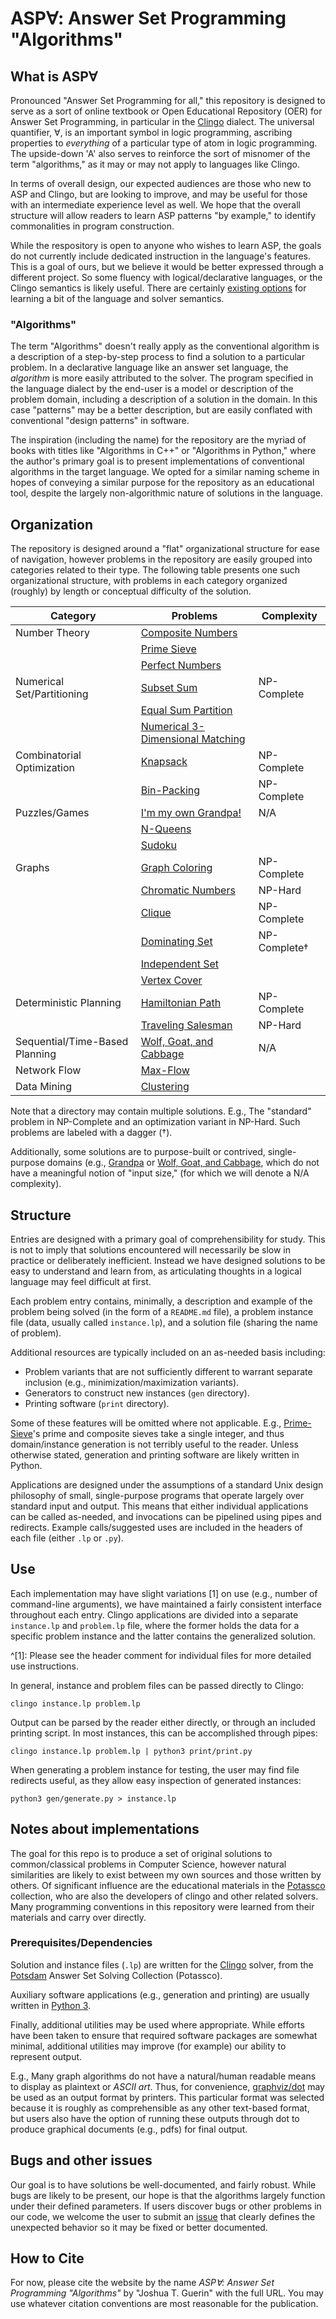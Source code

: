 # ASP&#8704;: Answer Set Programming "Algorithms"

## What is ASP&#8704;
Pronounced "Answer Set Programming for all," this repository is designed to serve as a sort of online textbook or Open Educational Repository (OER) for Answer Set Programming, in particular in the [Clingo](https://potassco.org/clingo/) dialect. The universal quantifier, &#8704;, is an important symbol in logic programming, ascribing properties to *everything* of a particular type of atom in logic programming. The upside-down 'A' also serves to reinforce the sort of misnomer of the term "algorithms," as it may or may not apply to languages like Clingo.

In terms of overall design, our expected audiences are those who new to ASP and Clingo, but are looking to improve, and may be useful for those with an intermediate experience level as well. We hope that the overall structure will allow readers to learn ASP patterns "by example," to identify commonalities in program construction.

While the respository is open to anyone who wishes to learn ASP, the goals do not currently include dedicated instruction in the language's features. This is a goal of ours, but we believe it would be better expressed through a different project. So some fluency with logical/declarative languages, or the Clingo semantics is likely useful. There are certainly [existing options](https://teaching.potassco.org/) for learning a bit of the language and solver semantics.

### "Algorithms"
The term "Algorithms" doesn't really apply as the conventional algorithm is a description of a step-by-step process to find a solution to a particular problem. In a declarative language like an answer set language, the *algorithm* is more easily attributed to the solver. The program specified in the language dialect by the end-user is a model or description of the problem domain, including a description of a solution in the domain. In this case "patterns" may be a better description, but are easily conflated with conventional "design patterns" in software.

The inspiration (including the name) for the repository are the myriad of books with titles like "Algorithms in C++" or "Algorithms in Python," where the author's primary goal is to present implementations of conventional algorithms in the target language. We opted for a similar naming scheme in hopes of conveying a similar purpose for the repository as an educational tool, despite the largely non-algorithmic nature of solutions in the language.


## Organization
The repository  is designed around a "flat" organizational structure for ease of navigation, however problems in the repository are easily grouped into categories related to their type. The following table presents one such organizational structure, with problems in each category organized (roughly) by length or conceptual difficulty of the solution.

| Category  | Problems | Complexity |
| ------------- | ------------- | ------------- |
| Number Theory   | [Composite Numbers](Prime-Sieve)  |
|    | [Prime Sieve](https://github.com/joshuaguerin/Answer-Set-Programming-Algorithms/tree/master/Prime-Sieve)  |
|    | [Perfect Numbers](https://github.com/joshuaguerin/Answer-Set-Programming-Algorithms/tree/master/Perfect-Numbers)  |
| Numerical Set/Partitioning  | [Subset Sum](https://github.com/joshuaguerin/Answer-Set-Programming-Algorithms/tree/master/Subset-Sum) | NP-Complete |
|  | [Equal Sum Partition](https://github.com/joshuaguerin/Answer-Set-Programming-Algorithms/tree/master/Equal-Sum-Partition) | 
|  | [Numerical 3-Dimensional Matching](https://github.com/joshuaguerin/Answer-Set-Programming-Algorithms/tree/master/Numerical-3-Dimensional-Matching) |
|  Combinatorial Optimization  |  [Knapsack](https://github.com/joshuaguerin/Answer-Set-Programming-Algorithms/tree/master/Knapsack)  | NP-Complete |
|  | [Bin-Packing](https://github.com/joshuaguerin/Answer-Set-Programming-Algorithms/tree/master/Bin-Packing) | NP-Complete |
|  Puzzles/Games  | [I'm my own Grandpa!](Grandpa/)  | N/A |
|    | [N-Queens](https://github.com/joshuaguerin/Answer-Set-Programming-Algorithms/tree/master/N-Queens) |
|    | [Sudoku](https://github.com/joshuaguerin/Answer-Set-Programming-Algorithms/tree/master/Sudoku) | 
|  Graphs  | [Graph Coloring](https://github.com/joshuaguerin/Answer-Set-Programming-Algorithms/tree/master/Graph-Coloring) | NP-Complete |
|    | [Chromatic Numbers](https://github.com/joshuaguerin/Answer-Set-Programming-Algorithms/tree/master/Graph-Coloring) | NP-Hard |
|    | [Clique](https://github.com/joshuaguerin/Answer-Set-Programming-Algorithms/tree/master/Clique) | NP-Complete |
|    | [Dominating Set](https://github.com/joshuaguerin/Answer-Set-Programming-Algorithms/tree/master/Dominating-Set) | NP-Complete&#x2020; |
|    | [Independent Set](https://github.com/joshuaguerin/Answer-Set-Programming-Algorithms/tree/master/Independent_Set) |
|    | [Vertex Cover](https://github.com/joshuaguerin/Answer-Set-Programming-Algorithms/tree/master/Vertex-Cover) | 
|  Deterministic Planning  | [Hamiltonian Path](https://github.com/joshuaguerin/Answer-Set-Programming-Algorithms/tree/master/Travelling_Salesman) | NP-Complete |
|    | [Traveling Salesman](https://github.com/joshuaguerin/Answer-Set-Programming-Algorithms/tree/master/Travelling_Salesman) | NP-Hard |
| Sequential/Time-Based Planning | [Wolf, Goat, and Cabbage](https://github.com/joshuaguerin/Answer-Set-Programming-Algorithms/tree/master/Wolf-Goat-Cabbage) | N/A |
|  Network Flow  | [Max-Flow](https://github.com/joshuaguerin/Answer-Set-Programming-Algorithms/tree/master/Max-Flow) |
|  Data Mining  | [Clustering](https://github.com/joshuaguerin/Answer-Set-Programming-Algorithms/tree/master/Clustering) |

Note that a directory may contain multiple solutions. E.g., The "standard" problem in NP-Complete and an optimization variant in NP-Hard. Such problems are labeled with a dagger (&#x2020;).

Additionally, some solutions are to purpose-built or contrived, single-purpose domains (e.g., [Grandpa](Grandpa) or [Wolf, Goat, and Cabbage](Wolf-Goat-Cabbage), which do not have a meaningful notion of "input size," (for which we will denote a N/A complexity).

## Structure
Entries are designed with a primary goal of comprehensibility for study. This is not to imply that solutions encountered will necessarily be slow in practice or deliberately inefficient. Instead we have designed solutions to be easy to understand and learn from, as articulating thoughts in a logical language may feel difficult at first.

Each problem entry contains, minimally, a description and example of the problem being solved (in the form of a `README.md` file), a problem instance file (data, usually called `instance.lp`), and a solution file (sharing the name of problem).

Additional resources are typically included on an as-needed basis including:
* Problem variants that are not sufficiently different to warrant separate inclusion (e.g., minimization/maximization variants).
* Generators to construct new instances (`gen` directory).
* Printing software (`print` directory).

Some of these features will be omitted where not applicable. E.g., [Prime-Sieve](Prime-Sieve)'s prime and composite sieves take a single integer, and thus domain/instance generation is not terribly useful to the reader. Unless otherwise stated, generation and printing software are likely written in Python.

Applications are designed under the assumptions of a standard Unix design philosophy of small, single-purpose programs that operate largely over standard input and output. This means that either individual applications can be called as-needed, and invocations can be pipelined using pipes and redirects. Example calls/suggested uses are included in the headers of each file (either `.lp` or `.py`).

## Use

Each implementation may have slight variations [1] on use (e.g., number of command-line arguments), we have maintained a fairly consistent interface throughout each entry. Clingo applications are divided into a separate `instance.lp` and `problem.lp` file, where the former holds the data for a specific problem instance and the latter contains the generalized solution. 

^[1]: Please see the header comment for individual files for more detailed use instructions.

In general, instance and problem files can be passed directly to Clingo:

```console
clingo instance.lp problem.lp
```

Output can be parsed by the reader either directly, or through an included printing script. In most instances, this can be accomplished through pipes:

```console
clingo instance.lp problem.lp | python3 print/print.py
```

When generating a problem instance for testing, the user may find file redirects useful, as they allow easy inspection of generated instances:

```console
python3 gen/generate.py > instance.lp
```



## Notes about implementations
The goal for this repo is to produce a set of original solutions to common/classical problems in Computer Science, however natural similarities are likely to exist between my own sources and those written by others. Of significant influence are the educational materials in the [Potassco](https://potassco.org/) collection, who are also the developers of clingo and other related solvers. Many programming conventions in this repository were learned from their materials and carry over directly.

### Prerequisites/Dependencies
Solution and instance files (`.lp`) are written for the [Clingo](https://potassco.org/clingo/) solver, from the [Potsdam](https://potassco.org/clingo/) Answer Set Solving Collection (Potassco).

Auxiliary software applications (e.g., generation and printing) are usually written in [Python 3](https://www.python.org/downloads/).

Finally, additional utilities may be used where appropriate. While efforts have been taken to ensure that required software packages are somewhat minimal, additional utilities may improve (for example) our ability to represent output.

E.g., Many graph algorithms do not have a natural/human readable means to display as plaintext or *ASCII art*. Thus, for convenience, [graphviz/dot](https://graphviz.org/download/) may be used as an output format by printers. This particular format was selected because it is roughly as comprehensible as any other text-based format, but users also have the option of running these outputs through dot to produce graphical documents (e.g., pdfs) for final output.


## Bugs and other issues
Our goal is to have solutions be well-documented, and fairly robust. While bugs are likely to be present, our hope is that the algorithms largely function under their defined parameters. If users discover bugs or other problems in our code, we welcome the user to submit an [issue](https://github.com/joshuaguerin/Answer-Set-Programming-Algorithms/issues) that clearly defines the unexpected behavior so it may be fixed or better documented.

## How to Cite
For now, please cite the website by the name *ASP&#8704;: Answer Set Programming "Algorithms"* by "Joshua T. Guerin" with the full URL. You may use whatever citation conventions are most reasonable for the publication.

